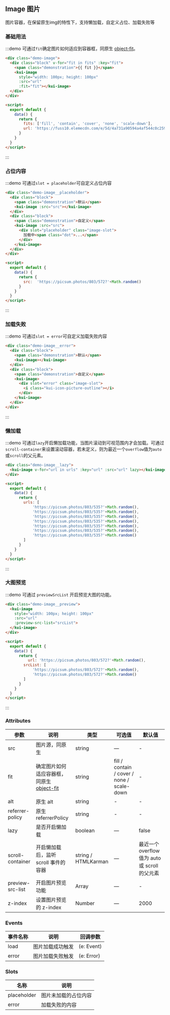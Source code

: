 ## Image 图片
图片容器，在保留原生img的特性下，支持懒加载，自定义占位、加载失败等

### 基础用法

:::demo 可通过`fit`确定图片如何适应到容器框，同原生 [object-fit](https://developer.mozilla.org/en-US/docs/Web/CSS/object-fit)。
```html
<div class="demo-image">
  <div class="block" v-for="fit in fits" :key="fit">
    <span class="demonstration">{{ fit }}</span>
    <kui-image
      style="width: 100px; height: 100px"
      :src="url"
      :fit="fit"></kui-image>
  </div>
</div>

<script>
  export default {
    data() {
      return {
        fits: ['fill', 'contain', 'cover', 'none', 'scale-down'],
        url: 'https://fuss10.elemecdn.com/e/5d/4a731a90594a4af544c0c25941171jpeg.jpeg'
      }
    }
  }
</script>
```
:::

### 占位内容

:::demo 可通过`slot = placeholder`可自定义占位内容
```html
<div class="demo-image__placeholder">
  <div class="block">
    <span class="demonstration">默认</span>
    <kui-image :src="src"></kui-image>
  </div>
  <div class="block">
    <span class="demonstration">自定义</span>
    <kui-image :src="src">
      <div slot="placeholder" class="image-slot">
        加载中<span class="dot">...</span>
      </div>
    </kui-image>
  </div>
</div>

<script>
  export default {
    data() {
      return {
        src:  'https://picsum.photos/803/572?'+Math.random()
      }
    }
  }
</script>
```
:::

### 加载失败

:::demo 可通过`slot = error`可自定义加载失败内容
```html
<div class="demo-image__error">
  <div class="block">
    <span class="demonstration">默认</span>
    <kui-image></kui-image>
  </div>
  <div class="block">
    <span class="demonstration">自定义</span>
    <kui-image>
      <div slot="error" class="image-slot">
        <i class="kui-icon-picture-outline"></i>
      </div>
    </kui-image>
  </div>
</div>
```
:::

### 懒加载

:::demo 可通过`lazy`开启懒加载功能，当图片滚动到可视范围内才会加载。可通过`scroll-container`来设置滚动容器，若未定义，则为最近一个`overflow`值为`auto`或`scroll`的父元素。
```html
<div class="demo-image__lazy">
  <kui-image v-for="url in urls" :key="url" :src="url" lazy></kui-image>
</div>

<script>
  export default {
    data() {
      return {
        urls: [
            'https://picsum.photos/803/535?'+Math.random(),
            'https://picsum.photos/803/535?'+Math.random(),
            'https://picsum.photos/803/535?'+Math.random(),
            'https://picsum.photos/803/535?'+Math.random(),
            'https://picsum.photos/803/535?'+Math.random(),
            'https://picsum.photos/803/535?'+Math.random(),
            'https://picsum.photos/803/535?'+Math.random()
        ]
      }
    }
  }
</script>
```
:::

### 大图预览

:::demo 可通过 `previewSrcList` 开启预览大图的功能。
```html
<div class="demo-image__preview">
  <kui-image 
    style="width: 100px; height: 100px"
    :src="url" 
    :preview-src-list="srcList">
  </kui-image>
</div>

<script>
  export default {
    data() {
      return {
          url: 'https://picsum.photos/803/572?'+Math.random(),
        srcList: [
            'https://picsum.photos/803/572?'+Math.random(),
            'https://picsum.photos/803/572?'+Math.random()
        ]
      }
    }
  }
</script>
```
:::

### Attributes
| 参数      | 说明    | 类型      | 可选值       | 默认值   |
|---------- |-------- |---------- |-------------  |-------- |
| src | 图片源，同原生 | string | — | - |
| fit | 确定图片如何适应容器框，同原生 [object-fit](https://developer.mozilla.org/en-US/docs/Web/CSS/object-fit) | string | fill / contain / cover / none / scale-down | - |
| alt | 原生 alt | string | - | - |
| referrer-policy | 原生 referrerPolicy | string | - | - |
| lazy | 是否开启懒加载 | boolean | — | false |
| scroll-container | 开启懒加载后，监听 scroll 事件的容器 | string / HTMLKarman | — | 最近一个 overflow 值为 auto 或 scroll 的父元素 |
| preview-src-list | 开启图片预览功能 | Array | — | - |
| z-index | 设置图片预览的 z-index | Number | — | 2000 |

### Events
| 事件名称      | 说明    | 回调参数      |
|---------- |-------- |---------- |
| load | 图片加载成功触发 | (e: Event) |
| error | 图片加载失败触发 | (e: Error) |

### Slots
| 名称    | 说明         |
|---------|-------------|
| placeholder | 图片未加载的占位内容 |
| error | 加载失败的内容 |


